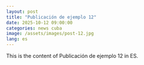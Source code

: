 ```yaml
---
layout: post
title: "Publicación de ejemplo 12"
date: 2025-10-12 09:00:00
categories: news cuba
image: /assets/images/post-12.jpg
lang: es
---
```


This is the content of Publicación de ejemplo 12 in ES.
